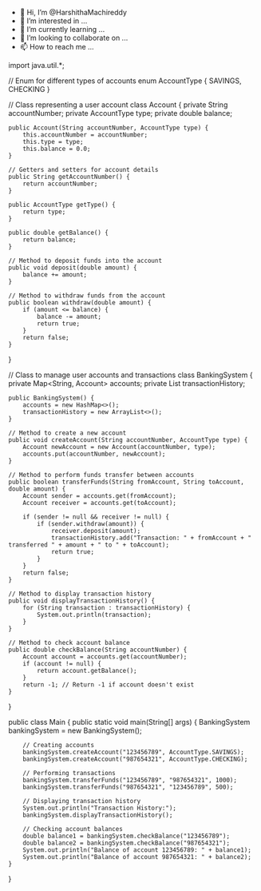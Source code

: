 - 👋 Hi, I’m @HarshithaMachireddy
- 👀 I’m interested in ...
- 🌱 I’m currently learning ...
- 💞️ I’m looking to collaborate on ...
- 📫 How to reach me ...

<!---
HarshithaMachireddy/HarshithaMachireddy is a ✨ special ✨ repository because its `README.md` (this file) appears on your GitHub profile.
You can click the Preview link to take a look at your changes.
--->
import java.util.*;

// Enum for different types of accounts
enum AccountType {
    SAVINGS, CHECKING
}

// Class representing a user account
class Account {
    private String accountNumber;
    private AccountType type;
    private double balance;

    public Account(String accountNumber, AccountType type) {
        this.accountNumber = accountNumber;
        this.type = type;
        this.balance = 0.0;
    }

    // Getters and setters for account details
    public String getAccountNumber() {
        return accountNumber;
    }

    public AccountType getType() {
        return type;
    }

    public double getBalance() {
        return balance;
    }

    // Method to deposit funds into the account
    public void deposit(double amount) {
        balance += amount;
    }

    // Method to withdraw funds from the account
    public boolean withdraw(double amount) {
        if (amount <= balance) {
            balance -= amount;
            return true;
        }
        return false;
    }
}

// Class to manage user accounts and transactions
class BankingSystem {
    private Map<String, Account> accounts;
    private List<String> transactionHistory;

    public BankingSystem() {
        accounts = new HashMap<>();
        transactionHistory = new ArrayList<>();
    }

    // Method to create a new account
    public void createAccount(String accountNumber, AccountType type) {
        Account newAccount = new Account(accountNumber, type);
        accounts.put(accountNumber, newAccount);
    }

    // Method to perform funds transfer between accounts
    public boolean transferFunds(String fromAccount, String toAccount, double amount) {
        Account sender = accounts.get(fromAccount);
        Account receiver = accounts.get(toAccount);

        if (sender != null && receiver != null) {
            if (sender.withdraw(amount)) {
                receiver.deposit(amount);
                transactionHistory.add("Transaction: " + fromAccount + " transferred " + amount + " to " + toAccount);
                return true;
            }
        }
        return false;
    }

    // Method to display transaction history
    public void displayTransactionHistory() {
        for (String transaction : transactionHistory) {
            System.out.println(transaction);
        }
    }

    // Method to check account balance
    public double checkBalance(String accountNumber) {
        Account account = accounts.get(accountNumber);
        if (account != null) {
            return account.getBalance();
        }
        return -1; // Return -1 if account doesn't exist
    }
}

public class Main {
    public static void main(String[] args) {
        BankingSystem bankingSystem = new BankingSystem();

        // Creating accounts
        bankingSystem.createAccount("123456789", AccountType.SAVINGS);
        bankingSystem.createAccount("987654321", AccountType.CHECKING);

        // Performing transactions
        bankingSystem.transferFunds("123456789", "987654321", 1000);
        bankingSystem.transferFunds("987654321", "123456789", 500);

        // Displaying transaction history
        System.out.println("Transaction History:");
        bankingSystem.displayTransactionHistory();

        // Checking account balances
        double balance1 = bankingSystem.checkBalance("123456789");
        double balance2 = bankingSystem.checkBalance("987654321");
        System.out.println("Balance of account 123456789: " + balance1);
        System.out.println("Balance of account 987654321: " + balance2);
    }
}
